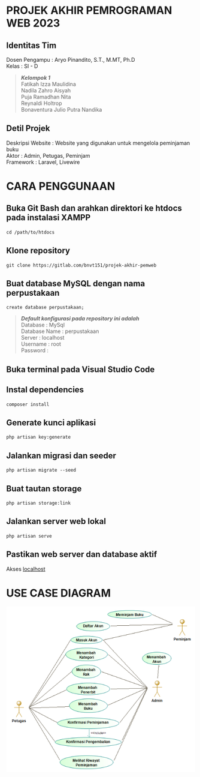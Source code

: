 # PROJEK AKHIR PEMROGRAMAN WEB 2023
## Identitas Tim
Dosen Pengampu : Aryo Pinandito, S.T., M.MT, Ph.D<br />
Kelas : SI - D<br />
>***Kelompok 1***<br />
Fatikah Izza Maulidina<br />
Nadila Zahro Aisyah<br />
Puja Ramadhan Nita<br />
Reynaldi Holtrop<br />
Bonaventura Julio Putra Nandika<br />
## Detil Projek
Deskripsi Website : Website yang digunakan untuk mengelola peminjaman buku<br />
Aktor : Admin, Petugas, Peminjam<br />
Framework : Laravel, Livewire<br />

# CARA PENGGUNAAN
## Buka Git Bash dan arahkan direktori ke htdocs pada instalasi XAMPP
```
cd /path/to/htdocs
```

## Klone repository
```
git clone https://gitlab.com/bnvt151/projek-akhir-pemweb
```

## Buat database MySQL dengan nama perpustakaan
```
create database perpustakaan;
```
>***Default konfigurasi pada repository ini adalah***<br />
Database : MySql<br />
Database Name : perpustakaan<br />
Server : localhost<br />
Username : root<br />
Password :<br />

## Buka terminal pada Visual Studio Code

## Instal dependencies
```
composer install
```

## Generate kunci aplikasi
```
php artisan key:generate
```

## Jalankan migrasi dan seeder
```
php artisan migrate --seed
```

## Buat tautan storage
```
php artisan storage:link
```

## Jalankan server web lokal
```
php artisan serve
```

## Pastikan web server dan database aktif
Akses [localhost](http://127.0.0.1:8000)

# USE CASE DIAGRAM
![Use Case](use_case.png)